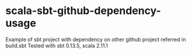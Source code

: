 scala-sbt-github-dependency-usage
=================================

Example of sbt project with dependency on other github project referred in build.sbt
Tested with sbt 0.13.5, scala 2.11.1

